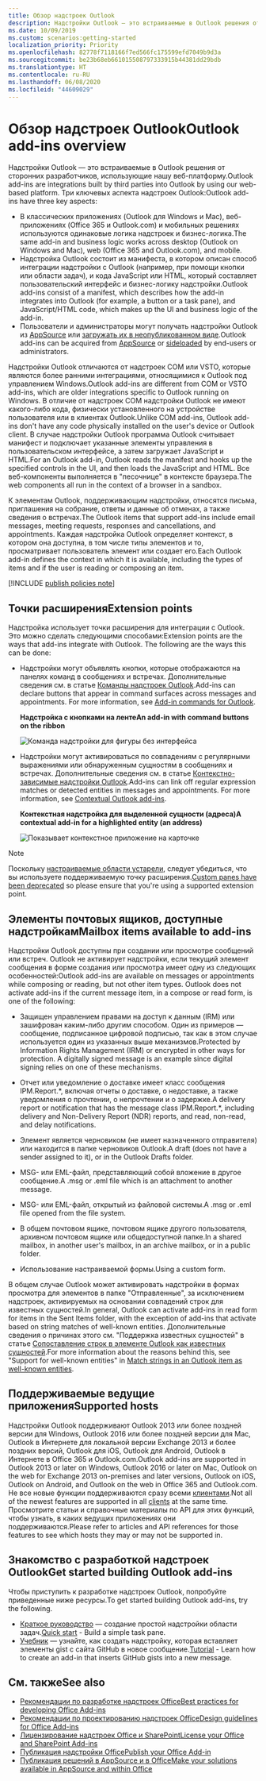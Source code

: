```yaml
---
title: Обзор надстроек Outlook
description: Надстройки Outlook — это встраиваемые в Outlook решения от сторонних разработчиков, использующие нашу веб-платформу.
ms.date: 10/09/2019
ms.custom: scenarios:getting-started
localization_priority: Priority
ms.openlocfilehash: 82778f7118166f7ed566fc175599efd7049b9d3a
ms.sourcegitcommit: be23b68eb661015508797333915b44381dd29bdb
ms.translationtype: HT
ms.contentlocale: ru-RU
ms.lasthandoff: 06/08/2020
ms.locfileid: "44609029"
---
```

# <a name="outlook-add-ins-overview"></a><span data-ttu-id="b6030-103">Обзор надстроек Outlook</span><span class="sxs-lookup"><span data-stu-id="b6030-103">Outlook add-ins overview</span></span>

<span data-ttu-id="b6030-104">Надстройки Outlook — это встраиваемые в Outlook решения от сторонних разработчиков, использующие нашу веб-платформу.</span><span class="sxs-lookup"><span data-stu-id="b6030-104">Outlook add-ins are integrations built by third parties into Outlook by using our web-based platform.</span></span> <span data-ttu-id="b6030-105">Три ключевых аспекта надстроек Outlook:</span><span class="sxs-lookup"><span data-stu-id="b6030-105">Outlook add-ins have three key aspects:</span></span>

- <span data-ttu-id="b6030-106">В классических приложениях (Outlook для Windows и Mac), веб-приложениях (Office 365 и Outlook.com) и мобильных решениях используются одинаковые логика надстроек и бизнес-логика.</span><span class="sxs-lookup"><span data-stu-id="b6030-106">The same add-in and business logic works across desktop (Outlook on Windows and Mac), web (Office 365 and Outlook.com), and mobile.</span></span>
- <span data-ttu-id="b6030-107">Надстройка Outlook состоит из манифеста, в котором описан способ интеграции надстройки с Outlook (например, при помощи кнопки или области задач), и кода JavaScript или HTML, который составляет пользовательский интерфейс и бизнес-логику надстройки.</span><span class="sxs-lookup"><span data-stu-id="b6030-107">Outlook add-ins consist of a manifest, which describes how the add-in integrates into Outlook (for example, a button or a task pane), and JavaScript/HTML code, which makes up the UI and business logic of the add-in.</span></span>
- <span data-ttu-id="b6030-108">Пользователи и администраторы могут получать надстройки Outlook из [AppSource](https://appsource.microsoft.com) или [загружать их в неопубликованном виде](sideload-outlook-add-ins-for-testing.md).</span><span class="sxs-lookup"><span data-stu-id="b6030-108">Outlook add-ins can be acquired from [AppSource](https://appsource.microsoft.com) or [sideloaded](sideload-outlook-add-ins-for-testing.md) by end-users or administrators.</span></span>

<span data-ttu-id="b6030-109">Надстройки Outlook отличаются от надстроек COM или VSTO, которые являются более ранними интеграциями, относящимися к Outlook под управлением Windows.</span><span class="sxs-lookup"><span data-stu-id="b6030-109">Outlook add-ins are different from COM or VSTO add-ins, which are older integrations specific to Outlook running on Windows.</span></span> <span data-ttu-id="b6030-110">В отличие от надстроек COM надстройки Outlook не имеют какого-либо кода, физически установленного на устройстве пользователя или в клиентах Outlook.</span><span class="sxs-lookup"><span data-stu-id="b6030-110">Unlike COM add-ins, Outlook add-ins don't have any code physically installed on the user's device or Outlook client.</span></span> <span data-ttu-id="b6030-111">В случае надстройки Outlook программа Outlook считывает манифест и подключает указанные элементы управления в пользовательском интерфейсе, а затем загружает JavaScript и HTML.</span><span class="sxs-lookup"><span data-stu-id="b6030-111">For an Outlook add-in, Outlook reads the manifest and hooks up the specified controls in the UI, and then loads the JavaScript and HTML.</span></span> <span data-ttu-id="b6030-112">Все веб-компоненты выполняется в "песочнице" в контексте браузера.</span><span class="sxs-lookup"><span data-stu-id="b6030-112">The web components all run in the context of a browser in a sandbox.</span></span>

<span data-ttu-id="b6030-113">К элементам Outlook, поддерживающим надстройки, относятся письма, приглашения на собрание, ответы и данные об отменах, а также сведения о встречах.</span><span class="sxs-lookup"><span data-stu-id="b6030-113">The Outlook items that support add-ins include email messages, meeting requests, responses and cancellations, and appointments.</span></span> <span data-ttu-id="b6030-114">Каждая надстройка Outlook определяет контекст, в котором она доступна, в том числе типы элементов и то, просматривает пользователь элемент или создает его.</span><span class="sxs-lookup"><span data-stu-id="b6030-114">Each Outlook add-in defines the context in which it is available, including the types of items and if the user is reading or composing an item.</span></span>

[!INCLUDE [publish policies note](../includes/note-publish-policies.md)]

## <a name="extension-points"></a><span data-ttu-id="b6030-115">Точки расширения</span><span class="sxs-lookup"><span data-stu-id="b6030-115">Extension points</span></span>

<span data-ttu-id="b6030-p104">Надстройка использует точки расширения для интеграции с Outlook. Это можно сделать следующими способами:</span><span class="sxs-lookup"><span data-stu-id="b6030-p104">Extension points are the ways that add-ins integrate with Outlook. The following are the ways this can be done:</span></span>

- <span data-ttu-id="b6030-p105">Надстройки могут объявлять кнопки, которые отображаются на панелях команд в сообщениях и встречах. Дополнительные сведения см. в статье [Команды надстроек Outlook](add-in-commands-for-outlook.md).</span><span class="sxs-lookup"><span data-stu-id="b6030-p105">Add-ins can declare buttons that appear in command surfaces across messages and appointments. For more information, see [Add-in commands for Outlook](add-in-commands-for-outlook.md).</span></span>

    <span data-ttu-id="b6030-120">**Надстройка с кнопками на ленте**</span><span class="sxs-lookup"><span data-stu-id="b6030-120">**An add-in with command buttons on the ribbon**</span></span>

    ![Команда надстройки для фигуры без интерфейса](../images/uiless-command-shape.png)

- <span data-ttu-id="b6030-p106">Надстройки могут активироваться по совпадениям с регулярными выражениями или обнаруженным сущностям в сообщениях и встречах. Дополнительные сведения см. в статье [Контекстно-зависимые надстройки Outlook](contextual-outlook-add-ins.md).</span><span class="sxs-lookup"><span data-stu-id="b6030-p106">Add-ins can link off regular expression matches or detected entities in messages and appointments. For more information, see [Contextual Outlook add-ins](contextual-outlook-add-ins.md).</span></span>

    <span data-ttu-id="b6030-124">**Контекстная надстройка для выделенной сущности (адреса)**</span><span class="sxs-lookup"><span data-stu-id="b6030-124">**A contextual add-in for a highlighted entity (an address)**</span></span>

    ![Показывает контекстное приложение на карточке](../images/outlook-detected-entity-card.png)


> [!NOTE]
> <span data-ttu-id="b6030-126">Поскольку [настраиваемые области устарели](https://developer.microsoft.com/outlook/blogs/make-your-add-ins-available-in-the-office-ribbon/), следует убедиться, что вы используете поддерживаемую точку расширения.</span><span class="sxs-lookup"><span data-stu-id="b6030-126">[Custom panes have been deprecated](https://developer.microsoft.com/outlook/blogs/make-your-add-ins-available-in-the-office-ribbon/) so please ensure that you're using a supported extension point.</span></span>

## <a name="mailbox-items-available-to-add-ins"></a><span data-ttu-id="b6030-127">Элементы почтовых ящиков, доступные надстройкам</span><span class="sxs-lookup"><span data-stu-id="b6030-127">Mailbox items available to add-ins</span></span>

<span data-ttu-id="b6030-p107">Надстройки Outlook доступны при создании или просмотре сообщений или встреч. Outlook не активирует надстройки, если текущий элемент сообщения в форме создания или просмотра имеет одну из следующих особенностей:</span><span class="sxs-lookup"><span data-stu-id="b6030-p107">Outlook add-ins are available on messages or appointments while composing or reading, but not other item types. Outlook does not activate add-ins if the current message item, in a compose or read form, is one of the following:</span></span>

- <span data-ttu-id="b6030-p108">Защищен управлением правами на доступ к данным (IRM) или зашифрован каким-либо другим способом. Один из примеров — сообщение, подписанное цифровой подписью, так как в этом случае используется один из указанных выше механизмов.</span><span class="sxs-lookup"><span data-stu-id="b6030-p108">Protected by Information Rights Management (IRM) or encrypted in other ways for protection. A digitally signed message is an example since digital signing relies on one of these mechanisms.</span></span>

- <span data-ttu-id="b6030-132">Отчет или уведомление о доставке имеет класс сообщения IPM.Report.\*, включая отчеты о доставке, о недоставке, а также уведомления о прочтении, о непрочтении и о задержке.</span><span class="sxs-lookup"><span data-stu-id="b6030-132">A delivery report or notification that has the message class IPM.Report.\*, including delivery and Non-Delivery Report (NDR) reports, and read, non-read, and delay notifications.</span></span>

- <span data-ttu-id="b6030-133">Элемент является черновиком (не имеет назначенного отправителя) или находится в папке черновиков Outlook.</span><span class="sxs-lookup"><span data-stu-id="b6030-133">A draft (does not have a sender assigned to it), or in the Outlook Drafts folder.</span></span>

- <span data-ttu-id="b6030-134">MSG- или EML-файл, представляющий собой вложение в другое сообщение.</span><span class="sxs-lookup"><span data-stu-id="b6030-134">A .msg or .eml file which is an attachment to another message.</span></span>

- <span data-ttu-id="b6030-135">MSG- или EML-файл, открытый из файловой системы.</span><span class="sxs-lookup"><span data-stu-id="b6030-135">A .msg or .eml file opened from the file system.</span></span>

- <span data-ttu-id="b6030-136">В общем почтовом ящике, почтовом ящике другого пользователя, архивном почтовом ящике или общедоступной папке.</span><span class="sxs-lookup"><span data-stu-id="b6030-136">In a shared mailbox, in another user's mailbox, in an archive mailbox, or in a public folder.</span></span>

- <span data-ttu-id="b6030-137">Использование настраиваемой формы.</span><span class="sxs-lookup"><span data-stu-id="b6030-137">Using a custom form.</span></span>

<span data-ttu-id="b6030-138">В общем случае Outlook может активировать надстройки в формах просмотра для элементов в папке "Отправленные", за исключением надстроек, активируемых на основании совпадений строк для известных сущностей.</span><span class="sxs-lookup"><span data-stu-id="b6030-138">In general, Outlook can activate add-ins in read form for items in the Sent Items folder, with the exception of add-ins that activate based on string matches of well-known entities.</span></span> <span data-ttu-id="b6030-139">Дополнительные сведения о причинах этого см. "Поддержка известных сущностей" в статье [Сопоставление строк в элементе Outlook как известных сущностей](match-strings-in-an-item-as-well-known-entities.md).</span><span class="sxs-lookup"><span data-stu-id="b6030-139">For more information about the reasons behind this, see "Support for well-known entities" in [Match strings in an Outlook item as well-known entities](match-strings-in-an-item-as-well-known-entities.md).</span></span>

## <a name="supported-hosts"></a><span data-ttu-id="b6030-140">Поддерживаемые ведущие приложения</span><span class="sxs-lookup"><span data-stu-id="b6030-140">Supported hosts</span></span>

<span data-ttu-id="b6030-141">Надстройки Outlook поддерживают Outlook 2013 или более поздней версии для Windows, Outlook 2016 или более поздней версии для Mac, Outlook в Интернете для локальной версии Exchange 2013 и более поздних версий, Outlook для iOS, Outlook для Android, Outlook в Интернете в Office 365 и Outlook.com.</span><span class="sxs-lookup"><span data-stu-id="b6030-141">Outlook add-ins are supported in Outlook 2013 or later on Windows, Outlook 2016 or later on Mac, Outlook on the web for Exchange 2013 on-premises and later versions, Outlook on iOS, Outlook on Android, and Outlook on the web in Office 365 and Outlook.com.</span></span> <span data-ttu-id="b6030-142">Не все новые функции поддерживаются сразу всеми [клиентами](../reference/requirement-sets/outlook-api-requirement-sets.md#requirement-sets-supported-by-exchange-servers-and-outlook-clients).</span><span class="sxs-lookup"><span data-stu-id="b6030-142">Not all of the newest features are supported in all [clients](../reference/requirement-sets/outlook-api-requirement-sets.md#requirement-sets-supported-by-exchange-servers-and-outlook-clients) at the same time.</span></span> <span data-ttu-id="b6030-143">Просмотрите статьи и справочные материалы по API для этих функций, чтобы узнать, в каких ведущих приложениях они поддерживаются.</span><span class="sxs-lookup"><span data-stu-id="b6030-143">Please refer to articles and API references for those features to see which hosts they may or may not be supported in.</span></span>


## <a name="get-started-building-outlook-add-ins"></a><span data-ttu-id="b6030-144">Знакомство с разработкой надстроек Outlook</span><span class="sxs-lookup"><span data-stu-id="b6030-144">Get started building Outlook add-ins</span></span>

<span data-ttu-id="b6030-145">Чтобы приступить к разработке надстроек Outlook, попробуйте приведенные ниже ресурсы.</span><span class="sxs-lookup"><span data-stu-id="b6030-145">To get started building Outlook add-ins, try the following.</span></span>

- <span data-ttu-id="b6030-146">[Краткое руководство](../quickstarts/outlook-quickstart.md) — создание простой надстройки области задач.</span><span class="sxs-lookup"><span data-stu-id="b6030-146">[Quick start](../quickstarts/outlook-quickstart.md) - Build a simple task pane.</span></span>
- <span data-ttu-id="b6030-147">[Учебник](../tutorials/outlook-tutorial.md) — узнайте, как создать надстройку, которая вставляет элементы gist с сайта GitHub в новое сообщение.</span><span class="sxs-lookup"><span data-stu-id="b6030-147">[Tutorial](../tutorials/outlook-tutorial.md) - Learn how to create an add-in that inserts GitHub gists into a new message.</span></span>


## <a name="see-also"></a><span data-ttu-id="b6030-148">См. также</span><span class="sxs-lookup"><span data-stu-id="b6030-148">See also</span></span>

- [<span data-ttu-id="b6030-149">Рекомендации по разработке надстроек Office</span><span class="sxs-lookup"><span data-stu-id="b6030-149">Best practices for developing Office Add-ins</span></span>](../concepts/add-in-development-best-practices.md)
- [<span data-ttu-id="b6030-150">Рекомендации по проектированию надстроек Office</span><span class="sxs-lookup"><span data-stu-id="b6030-150">Design guidelines for Office Add-ins</span></span>](../design/add-in-design.md)
- [<span data-ttu-id="b6030-151">Лицензирование надстроек Office и SharePoint</span><span class="sxs-lookup"><span data-stu-id="b6030-151">License your Office and SharePoint Add-ins</span></span>](/office/dev/store/license-your-add-ins)
- [<span data-ttu-id="b6030-152">Публикация надстройки Office</span><span class="sxs-lookup"><span data-stu-id="b6030-152">Publish your Office Add-in</span></span>](../publish/publish.md)
- [<span data-ttu-id="b6030-153">Публикация решений в AppSource и в Office</span><span class="sxs-lookup"><span data-stu-id="b6030-153">Make your solutions available in AppSource and within Office</span></span>](/office/dev/store/submit-to-the-office-store)

